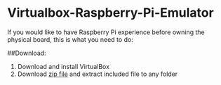 # Virtualbox-Raspberry-Pi-Emulator

If you would like to have Raspberry Pi experience before owning the physical board, this is what you need to do:

##Download:
1. Download and install VirtualBox
2. Download [zip file](http://ediy.com.my/Downloads/Raspberry%20Pi/RaspberryPi.VirtualBox.zip) and extract included file to any folder
